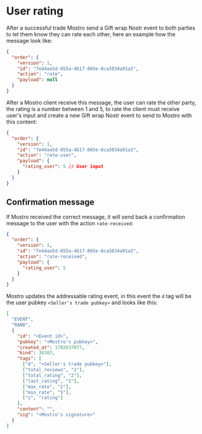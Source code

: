 # User rating

After a successful trade Mostro send a Gift wrap Nostr event to both parties to let them know they can rate each other, here an example how the message look like:

```json
{
  "order": {
    "version": 1,
    "id": "7e44aa5d-855a-4b17-865e-8ca3834a91a3",
    "action": "rate",
    "payload": null
  }
}
```

After a Mostro client receive this message, the user can rate the other party, the rating is a number between 1 and 5, to rate the client must receive user's input and create a new Gift wrap Nostr event to send to Mostro with this content:

```json
{
  "order": {
    "version": 1,
    "id": "7e44aa5d-855a-4b17-865e-8ca3834a91a3",
    "action": "rate-user",
    "payload": {
      "rating_user": 5 // User input
    }
  }
}
```

## Confirmation message

If Mostro received the correct message, it will send back a confirmation message to the user with the action `rate-received`:

```json
{
  "order": {
    "version": 1,
    "id": "7e44aa5d-855a-4b17-865e-8ca3834a91a3",
    "action": "rate-received",
    "payload": {
      "rating_user": 5
    }
  }
}
```

Mostro updates the addressable rating event, in this event the `d` tag will be the user pubkey `<Seller's trade pubkey>` and looks like this:

```json
[
  "EVENT",
  "RAND",
  {
    "id": "<Event id>",
    "pubkey": "<Mostro's pubkey>",
    "created_at": 1702637077,
    "kind": 38383,
    "tags": [
      ["d", "<Seller's trade pubkey>"],
      ["total_reviews", "1"],
      ["total_rating", "2"],
      ["last_rating", "1"],
      ["max_rate", "2"],
      ["min_rate", "5"],
      ["z", "rating"]
    ],
    "content": "",
    "sig": "<Mostro's signature>"
  }
]
```
